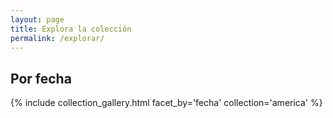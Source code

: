 ```yaml
---
layout: page
title: Explora la colección
permalink: /explorar/
---
```


## Por fecha
{% include collection_gallery.html facet_by='fecha' collection='america' %}